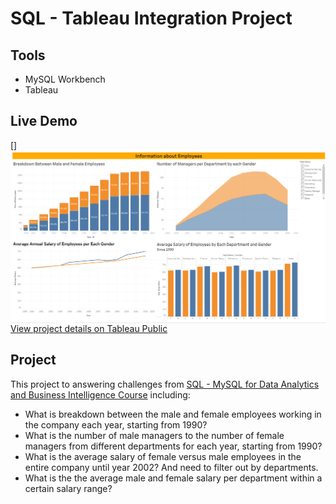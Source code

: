 # SQL - Tableau Integration Project


## Tools
- MySQL Workbench
- Tableau


## Live Demo
[<img align="left" alt="Tableau Project" src="https://raw.githubusercontent.com/mplouhadam/SQL-Tableau-Project/main/Dashboard.PNG" />]

[View project details on Tableau Public](https://public.tableau.com/app/profile/adam.sulistyo.n/viz/InformationaboutEmployees/Dashboard1)


## Project
This project to answering challenges from [SQL - MySQL for Data Analytics and Business Intelligence Course](https://www.udemy.com/course/sql-mysql-for-data-analytics-and-business-intelligence/) including:
- What is breakdown between the male and female employees working in the company each year, starting from 1990?
- What is the number of male managers to the number of female managers from different departments for each year, starting from 1990?
- What is the average salary of female versus male employees in the entire company until year 2002? And need to filter out by departments.
- What is the the average male and female salary per department within a certain salary range?

